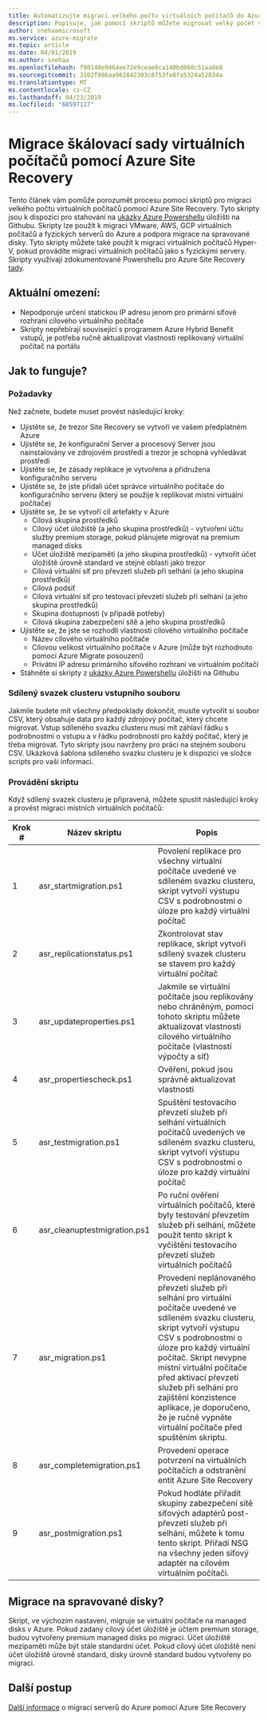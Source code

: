```yaml
---
title: Automatizujte migraci velkého počtu virtuálních počítačů do Azure | Dokumentace Microsoftu
description: Popisuje, jak pomocí skriptů můžete migrovat velký počet virtuálních počítačů pomocí Azure Site Recovery
author: snehaamicrosoft
ms.service: azure-migrate
ms.topic: article
ms.date: 04/01/2019
ms.author: snehaa
ms.openlocfilehash: f90140e9464ee72e9ceae8ca140bd060c51aade8
ms.sourcegitcommit: 3102f886aa962842303c8753fe8fa5324a52834a
ms.translationtype: MT
ms.contentlocale: cs-CZ
ms.lasthandoff: 04/23/2019
ms.locfileid: "60597117"
---
```

# <a name="scale-migration-of-vms-using-azure-site-recovery"></a>Migrace škálovací sady virtuálních počítačů pomocí Azure Site Recovery

Tento článek vám pomůže porozumět procesu pomocí skriptů pro migraci velkého počtu virtuálních počítačů pomocí Azure Site Recovery. Tyto skripty jsou k dispozici pro stahování na [ukázky Azure Powershellu](https://github.com/Azure/azure-docs-powershell-samples/tree/master/azure-migrate/migrate-at-scale-with-site-recovery) úložišti na Githubu. Skripty lze použít k migraci VMware, AWS, GCP virtuálních počítačů a fyzických serverů do Azure a podpora migrace na spravované disky. Tyto skripty můžete také použít k migraci virtuálních počítačů Hyper-V, pokud provádíte migraci virtuálních počítačů jako s fyzickými servery. Skripty využívají zdokumentované Powershellu pro Azure Site Recovery [tady](https://docs.microsoft.com/azure/site-recovery/vmware-azure-disaster-recovery-powershell).

## <a name="current-limitations"></a>Aktuální omezení:
- Nepodporuje určení statickou IP adresu jenom pro primární síťové rozhraní cílového virtuálního počítače
- Skripty nepřebírají související s programem Azure Hybrid Benefit vstupů, je potřeba ručně aktualizovat vlastnosti replikovaný virtuální počítač na portálu

## <a name="how-does-it-work"></a>Jak to funguje?

### <a name="prerequisites"></a>Požadavky
Než začnete, budete muset provést následující kroky:
- Ujistěte se, že trezor Site Recovery se vytvoří ve vašem předplatném Azure
- Ujistěte se, že konfigurační Server a procesový Server jsou nainstalovány ve zdrojovém prostředí a trezor je schopná vyhledávat prostředí
- Ujistěte se, že zásady replikace je vytvořena a přidružena konfiguračního serveru
- Ujistěte se, že jste přidali účet správce virtuálního počítače do konfiguračního serveru (který se použije k replikovat místní virtuální počítače)
- Ujistěte se, že se vytvoří cíl artefakty v Azure
    - Cílová skupina prostředků
    - Cílový účet úložiště (a jeho skupina prostředků) - vytvoření účtu služby premium storage, pokud plánujete migrovat na premium managed disks
    - Účet úložiště mezipaměti (a jeho skupina prostředků) - vytvořit účet úložiště úrovně standard ve stejné oblasti jako trezor
    - Cílová virtuální síť pro převzetí služeb při selhání (a jeho skupina prostředků)
    - Cílová podsíť
    - Cílová virtuální síť pro testovací převzetí služeb při selhání (a jeho skupina prostředků)
    - Skupina dostupnosti (v případě potřeby)
    - Cílová skupina zabezpečení sítě a jeho skupina prostředků
- Ujistěte se, že jste se rozhodli vlastnosti cílového virtuálního počítače
    - Název cílového virtuálního počítače
    - Cílovou velikost virtuálního počítače v Azure (může být rozhodnuto pomocí Azure Migrate posouzení)
    - Privátní IP adresu primárního síťového rozhraní ve virtuálním počítači
- Stáhněte si skripty z [ukázky Azure Powershellu](https://github.com/Azure/azure-docs-powershell-samples/tree/master/azure-migrate/migrate-at-scale-with-site-recovery) úložišti na Githubu

### <a name="csv-input-file"></a>Sdílený svazek clusteru vstupního souboru
Jakmile budete mít všechny předpoklady dokončit, musíte vytvořit si soubor CSV, který obsahuje data pro každý zdrojový počítač, který chcete migrovat. Vstup sdíleného svazku clusteru musí mít záhlaví řádku s podrobnostmi o vstupu a v řádku podrobností pro každý počítač, který je třeba migrovat. Tyto skripty jsou navrženy pro práci na stejném souboru CSV. Ukázková šablona sdíleného svazku clusteru je k dispozici ve složce scripts pro vaši informaci.

### <a name="script-execution"></a>Provádění skriptu
Když sdílený svazek clusteru je připravená, můžete spustit následující kroky a provést migraci místních virtuálních počítačů:

**Krok #** | **Název skriptu** | **Popis**
--- | --- | ---
1 | asr_startmigration.ps1 | Povolení replikace pro všechny virtuální počítače uvedené ve sdíleném svazku clusteru, skript vytvoří výstupu CSV s podrobnostmi o úloze pro každý virtuální počítač
2 | asr_replicationstatus.ps1 | Zkontrolovat stav replikace, skript vytvoří sdílený svazek clusteru se stavem pro každý virtuální počítač
3 | asr_updateproperties.ps1 | Jakmile se virtuální počítače jsou replikovány nebo chráněným, pomocí tohoto skriptu můžete aktualizovat vlastnosti cílového virtuálního počítače (vlastností výpočty a síť)
4 | asr_propertiescheck.ps1 | Ověření, pokud jsou správně aktualizovat vlastnosti
5 | asr_testmigration.ps1 |  Spuštění testovacího převzetí služeb při selhání virtuálních počítačů uvedených ve sdíleném svazku clusteru, skript vytvoří výstupu CSV s podrobnostmi o úloze pro každý virtuální počítač
6 | asr_cleanuptestmigration.ps1 | Po ruční ověření virtuálních počítačů, které byly testování převzetím služeb při selhání, můžete použít tento skript k vyčištění testovacího převzetí služeb virtuálních počítačů
7 | asr_migration.ps1 | Provedení neplánovaného převzetí služeb při selhání pro virtuální počítače uvedené ve sdíleném svazku clusteru, skript vytvoří výstupu CSV s podrobnostmi o úloze pro každý virtuální počítač. Skript nevypne místní virtuální počítače před aktivací převzetí služeb při selhání pro zajištění konzistence aplikace, je doporučeno, že je ručně vypněte virtuální počítače před spuštěním skriptu.
8 | asr_completemigration.ps1 | Provedení operace potvrzení na virtuálních počítačích a odstranění entit Azure Site Recovery
9 | asr_postmigration.ps1 | Pokud hodláte přiřadit skupiny zabezpečení sítě síťových adaptérů post-převzetí služeb při selhání, můžete k tomu tento skript. Přiřadí NSG na všechny jeden síťový adaptér na cílovém virtuálním počítači.

## <a name="how-to-migrate-to-managed-disks"></a>Migrace na spravované disky?
Skript, ve výchozím nastavení, migruje se virtuální počítače na managed disks v Azure. Pokud zadaný cílový účet úložiště je účtem premium storage, budou vytvořeny premium managed disks po migraci. Účet úložiště mezipaměti může být stále standardní účet. Pokud cílový účet úložiště není účet úložiště úrovně standard, disky úrovně standard budou vytvořeny po migraci. 

## <a name="next-steps"></a>Další postup

[Další informace](https://docs.microsoft.com/azure/site-recovery/migrate-tutorial-on-premises-azure) o migraci serverů do Azure pomocí Azure Site Recovery
